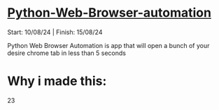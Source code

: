 # [Python-Web-Browser-automation](https://github.com/MrAnon89/Python-Web-Browser-automation/tree/main)
Start: 10/08/24  |  Finish: 15/08/24

Python Web Browser Automation is app that will open a bunch of your desire chrome tab in less than 5 seconds

# Why i made this:
23
